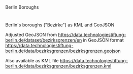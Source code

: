 #
Berlin Boroughs
#

Berlin's boroughs ("Bezirke") as KML and GeoJSON


Adjusted GeoJSON from https://data.technologiestiftung-berlin.de/dataset/bezirksgrenzen/en
in GeoJSON format https://data.technologiestiftung-berlin.de/data/bezirksgrenzen/bezirksgrenzen.geojson

Also available as KML file https://data.technologiestiftung-berlin.de/data/bezirksgrenzen/bezirksgrenzen.kml
